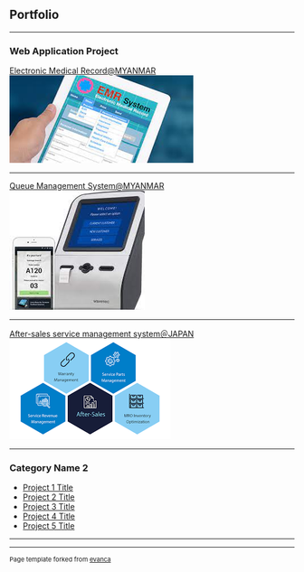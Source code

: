 ## Portfolio

---

### Web Application Project

[Electronic Medical Record@MYANMAR](/sample_page)
<img src="images/EMR.jpeg?raw=true"/>

---
[Queue Management System@MYANMAR](/pdf/sample_presentation.pdf)
<img src="images/QMS.jpeg?raw=true"/>

---
[After-sales service management system＠JAPAN](http://example.com/)
<img src="images/AfterSaleService.png?raw=true"/>

---

### Category Name 2

- [Project 1 Title](http://example.com/)
- [Project 2 Title](http://example.com/)
- [Project 3 Title](http://example.com/)
- [Project 4 Title](http://example.com/)
- [Project 5 Title](http://example.com/)

---




---
<p style="font-size:11px">Page template forked from <a href="https://github.com/evanca/quick-portfolio">evanca</a></p>
<!-- Remove above link if you don't want to attibute -->
